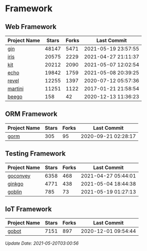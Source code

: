 # Framework

## Web Framework
| Project Name | Stars | Forks | Last Commit |
| ------------ | ----- | ----- | ----------- |
| [gin](https://github.com/gin-gonic/gin) | 48147 | 5471 | 2021-05-19 23:57:55 |
| [iris](https://github.com/kataras/iris) | 20575 | 2229 | 2021-04-27 21:11:37 |
| [kit](https://github.com/go-kit/kit) | 20212 | 2090 | 2021-05-07 12:02:54 |
| [echo](https://github.com/labstack/echo) | 19842 | 1759 | 2021-05-08 20:39:25 |
| [revel](https://github.com/revel/revel) | 12255 | 1397 | 2020-07-12 05:57:36 |
| [martini](https://github.com/go-martini/martini) | 11251 | 1122 | 2017-01-21 21:58:54 |
| [beego](https://github.com/astaxie/beego) | 158 | 42 | 2020-12-13 11:36:23 |

## ORM Framework
| Project Name | Stars | Forks | Last Commit |
| ------------ | ----- | ----- | ----------- |
| [gorm](https://github.com/jinzhu/gorm) | 305 | 95 | 2020-09-21 02:28:17 |

## Testing Framework
| Project Name | Stars | Forks | Last Commit |
| ------------ | ----- | ----- | ----------- |
| [goconvey](https://github.com/smartystreets/goconvey) | 6358 | 468 | 2021-04-27 05:44:01 |
| [ginkgo](https://github.com/onsi/ginkgo) | 4771 | 438 | 2021-05-04 18:44:38 |
| [goblin](https://github.com/franela/goblin) | 785 | 73 | 2021-05-19 01:27:13 |

## IoT Framework
| Project Name | Stars | Forks | Last Commit |
| ------------ | ----- | ----- | ----------- |
| [gobot](https://github.com/hybridgroup/gobot) | 7151 | 897 | 2020-12-01 09:54:44 |

*Update Date: 2021-05-20T03:00:56*